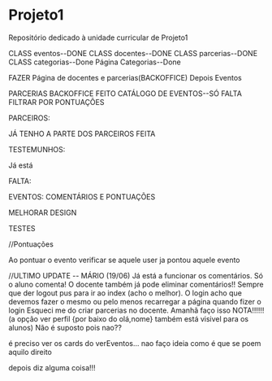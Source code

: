 # Projeto1
Repositório dedicado à unidade curricular de Projeto1

CLASS eventos--DONE
CLASS docentes--DONE
CLASS parcerias--DONE
CLASS categorias--Done 
Página Categorias--Done

FAZER Página de docentes e parcerias(BACKOFFICE)
Depois Eventos

PARCERIAS BACKOFFICE FEITO
CATÁLOGO DE EVENTOS--SÓ FALTA FILTRAR POR PONTUAÇÕES



PARCEIROS:


JÁ TENHO A PARTE DOS PARCEIROS FEITA


TESTEMUNHOS:

Já está



FALTA:

EVENTOS: COMENTÁRIOS E PONTUAÇÕES

MELHORAR DESIGN

TESTES


//Pontuações

Ao pontuar o evento verificar se aquele user ja pontou aquele evento

//ULTIMO UPDATE -- MÁRIO (19/06)
Já está a funcionar os comentários. Só o aluno comenta! 
O docente também já pode eliminar comentários!!
Sempre que der logout pus para ir ao index (acho o melhor). 
O login acho que devemos fazer o mesmo ou pelo menos recarregar a página quando fizer o login
Esqueci me do criar parcerias no docente. Amanhã faço isso
NOTA!!!!!!
(a opção ver perfil {por baixo do olá,nome} também está visivel para os alunos) Não é suposto pois nao??

é preciso ver os cards do verEventos... nao faço ideia como é que se poem aquilo direito

depois diz alguma coisa!!!
